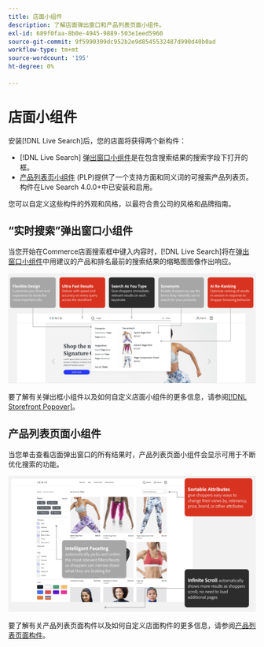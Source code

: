 ```yaml
---
title: 店面小组件
description: 了解店面弹出窗口和产品列表页面小组件。
exl-id: 689f0faa-8b0e-4945-9889-503e1eed5960
source-git-commit: 9f5990309dc952b2e9d8545532487d990d40b0ad
workflow-type: tm+mt
source-wordcount: '195'
ht-degree: 0%

---
```


# 店面小组件

安装[!DNL Live Search]后，您的店面将获得两个新构件：

- [!DNL Live Search] [弹出窗口小组件](storefront-popover.md)是在包含搜索结果的搜索字段下打开的框。
- [产品列表页小组件](plp-styling.md) (PLP)提供了一个支持方面和同义词的可搜索产品列表页。 构件在Live Search 4.0.0+中已安装和启用。

您可以自定义这些构件的外观和风格，以最符合贵公司的风格和品牌指南。

## “实时搜索”弹出窗口小组件

当您开始在Commerce店面搜索框中键入内容时，[!DNL Live Search]将在[弹出窗口小组件](storefront-popover.md)中用建议的产品和排名最前的搜索结果的缩略图图像作出响应。

![弹出窗口小组件](assets/ls-search-popover.png)

要了解有关弹出框小组件以及如何自定义店面小组件的更多信息，请参阅[[!DNL Storefront Popover]](storefront-popover.md)。

## 产品列表页面小组件

当您单击查看店面弹出窗口的所有结果时，产品列表页面小组件会显示可用于不断优化搜索的功能。

![产品列表页面小组件](assets/ls-plp.png)

要了解有关产品列表页面构件以及如何自定义店面构件的更多信息，请参阅[产品列表页面构件](plp-styling.md)。
